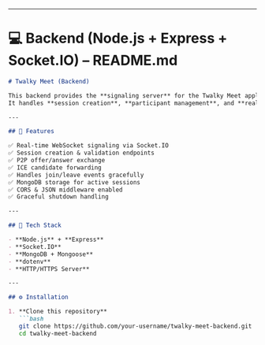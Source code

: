 
---

# 💻 **Backend (Node.js + Express + Socket.IO) – README.md**

```md
# Twalky Meet (Backend)

This backend provides the **signaling server** for the Twalky Meet application, enabling WebRTC peer connections between users.  
It handles **session creation**, **participant management**, and **real-time signaling** using **Socket.IO**.

---

## 🚀 Features

✅ Real-time WebSocket signaling via Socket.IO  
✅ Session creation & validation endpoints  
✅ P2P offer/answer exchange  
✅ ICE candidate forwarding  
✅ Handles join/leave events gracefully  
✅ MongoDB storage for active sessions  
✅ CORS & JSON middleware enabled  
✅ Graceful shutdown handling  

---

## 🧩 Tech Stack

- **Node.js** + **Express**
- **Socket.IO**
- **MongoDB + Mongoose**
- **dotenv**
- **HTTP/HTTPS Server**

---

## ⚙️ Installation

1. **Clone this repository**
   ```bash
   git clone https://github.com/your-username/twalky-meet-backend.git
   cd twalky-meet-backend
